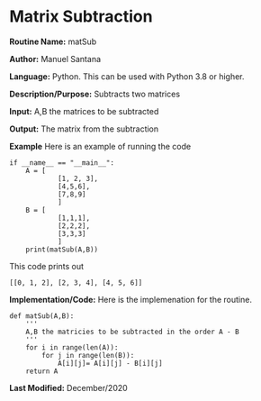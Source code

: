 
# Matrix Subtraction

**Routine Name:** matSub

**Author:** Manuel Santana

**Language:** Python. This can be used with Python 3.8 or higher. 

**Description/Purpose:** 
Subtracts two matrices

**Input:** 
A,B the matrices to be subtracted

**Output:** 
The matrix from the subtraction

**Example**
Here is an example of running the code

```
if __name__ == "__main__":
    A = [
            [1, 2, 3],
            [4,5,6],
            [7,8,9]
            ]
    B = [
            [1,1,1],
            [2,2,2],
            [3,3,3]
            ]
    print(matSub(A,B))

```

This code prints out

```
[[0, 1, 2], [2, 3, 4], [4, 5, 6]]
```
**Implementation/Code:** 
Here is the implemenation for the routine.
```
def matSub(A,B):
    '''
    A,B the matricies to be subtracted in the order A - B 
    '''
    for i in range(len(A)):
        for j in range(len(B)):
            A[i][j]= A[i][j] - B[i][j]
    return A
```
**Last Modified:** December/2020